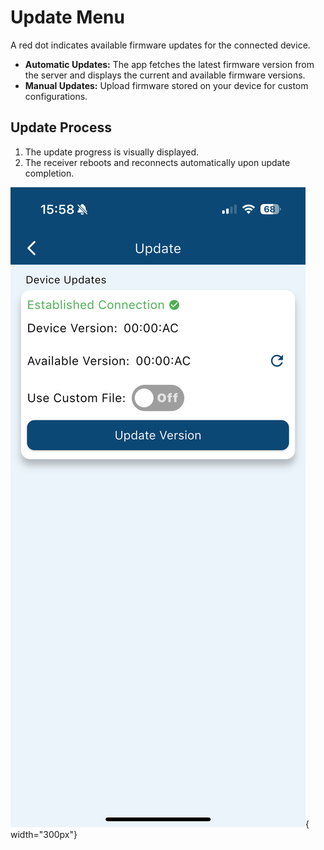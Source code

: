 
# Update Menu

A red dot indicates available firmware updates for the connected device.

- **Automatic Updates:** The app fetches the latest firmware version from the server and displays the current and available firmware versions.
- **Manual Updates:** Upload firmware stored on your device for custom configurations.

## Update Process

1. The update progress is visually displayed.
2. The receiver reboots and reconnects automatically upon update completion.

![App Screenshot](images/update_menu.PNG){ width="300px"}

